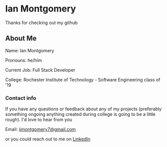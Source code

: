 # Ian Montgomery
Thanks for checking out my github

## About Me

Name: Ian Montgomery

Pronouns: he/him

Current Job: Full Stack Developer

College: Rochester Institute of Technology - Software Engineering class of '19

### Contact info 

If you have any questions or feedback about any of my projects (preferably something ongoing anything created during college is going to be a little rough). I'd love to hear from you 

Email: ijmontgomery7@gmail.com 

or you could reach out to me on [LinkedIn](https://www.linkedin.com/in/ijmontgomery7/)
